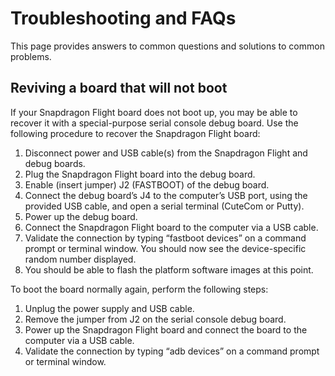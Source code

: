 # Troubleshooting and FAQs
This page provides answers to common questions and solutions to common problems.

## Reviving a board that will not boot
If your Snapdragon Flight board does not boot up, you may be able to recover it with a special-purpose serial console debug board. Use the following procedure to recover the Snapdragon Flight board:
1. Disconnect power and USB cable(s) from the Snapdragon Flight and debug boards.
2. Plug the Snapdragon Flight board into the debug board.
3. Enable (insert jumper) J2 (FASTBOOT) of the debug board.
4. Connect the debug board’s J4 to the computer’s USB port, using the provided USB cable, and open a serial terminal (CuteCom or Putty).
5. Power up the debug board.
6. Connect the Snapdragon Flight board to the computer via a USB cable.
7. Validate the connection by typing “fastboot devices” on a command prompt or terminal window. You should now see the device-specific random number displayed.
8. You should be able to flash the platform software images at this point.

To boot the board normally again, perform the following steps:
1. Unplug the power supply and USB cable.
2. Remove the jumper from J2 on the serial console debug board.
3. Power up the Snapdragon Flight board and connect the board to the computer via a USB cable.
4. Validate the connection by typing “adb devices” on a command prompt or terminal window.

